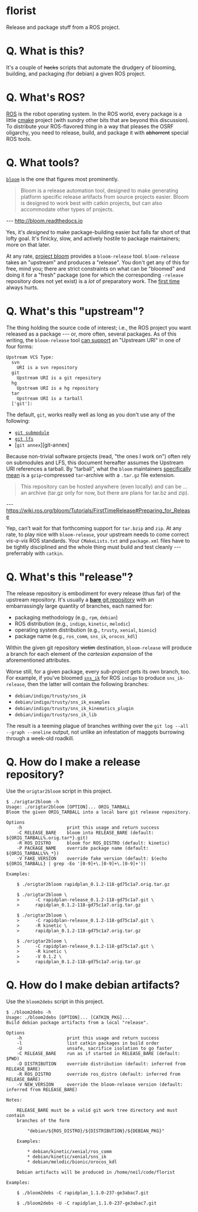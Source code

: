 florist
=======

Release and package stuff from a ROS project.

# Q. What is this?

It's a couple of ~~hacks~~ scripts that automate the drudgery of blooming,
building, and packaging (for debian) a given ROS project.

# Q. What's ROS?

[ROS][ros] is the robot operating system. In the ROS world, every package is a
little [cmake][cmake] project (with sundry other bits that are beyond this
discussion). To distribute your ROS-flavored thing in a way that pleases the
OSRF oligarchy, you need to release, build, and package it with ~~abhorrent~~
special ROS tools.

# Q. What tools?

[`bloom`][wiki-bloom] is the one that figures most prominently.

> Bloom is a release automation tool, designed to make generating platform
> specific release artifacts from source projects easier. Bloom is designed to
> work best with catkin projects, but can also accommodate other types of
> projects.

--- http://bloom.readthedocs.io

Yes, it's _designed_ to make package-building easier but falls far short of
that lofty goal. It's finicky, slow, and actively hostile to package
maintainers; more on that later.

At any rate, [project bloom][project-bloom] provides a `bloom-release`
tool. `bloom-release` takes an "upstream" and produces a "release". You don't
get any of this for free, mind you; there are strict constraints on what can be
"bloomed" and doing it for a "fresh" package (one for which the corresponding
`-release` repository does not yet exist) is a *lot* of preparatory work. The
[first time][first-time] always hurts.

# Q. What's this "upstream"?

The thing holding the source code of interest; i.e., the ROS project you want
released as a package --- or, more often, several packages. As of this writing,
the `bloom-release` tool [can support][first-time-config] an "Upstream URI" in
one of four forms:

    Upstream VCS Type:
      svn
        URI is a svn repository
      git
        Upstream URI is a git repository
      hg
        Upstream URI is a hg repository
      tar
        Upstream URI is a tarball
      ['git']:

The default, `git`, works really well as long as you don't use any of the
following:

* [`git submodule`][git-submodule]
* [`git lfs`][git-lfs]
* [`git annex`][git-annex]

Because non-trivial software projects (read, "the ones I work on") often rely
on submodules and LFS, this document hereafter assumes the Upstream URI
references a tarball. By "tarball", what the `bloom` maintainers [specifically
mean][targz-specifically] is a `gzip`-compressed `tar`-archive with a `.tar.gz`
file extension.

> This repository can be hosted anywhere (even locally) and can be ... an
> archive (tar.gz only for now, but there are plans for tar.bz and zip).

--- https://wiki.ros.org/bloom/Tutorials/FirstTimeRelease#Preparing_for_Release

Yep, can't wait for that forthcoming support for `tar.bzip` and `zip`. At any
rate, to play nice with `bloom-release`, your upstream needs to come correct
*vis-a-vis* ROS standards. Your `CMakeLists.txt` and `package.xml` files have
to be tightly disciplined and the whole thing must build and test cleanly ---
preferrably with `catkin`.

[git-submodule]:https://git-scm.com/book/en/v2/Git-Tools-Submodules
[git-lfs]:https://git-lfs.github.com/
[targz-specifically]:https://github.com/ros-infrastructure/bloom/commit/b3f59bfc03e00806451ad2b054819291a45844f2#diff-43085dccbe9f83cd09c4636a5543faacR288


# Q. What's this "release"?

The release repository is embodiment for every release (thus far) of the
upstream repository. It's usually a [**bare** git repository][git-init-bare]
with an embarrassingly large quantity of branches, each named for:

* packaging methodology (e.g., `rpm`, `debian`)
* ROS distribution (e.g., `indigo`, `kinetic`, `melodic`)
* operating system distribution (e.g., `trusty`, `xenial`, `bionic`)
* package name (e.g., `ros_comm`, `sns_ik`, `orocos_kdl`)

Within the given git repository ~~victim~~ destination, `bloom-release` will
produce a branch for each element of the _cartesian expansion_ of the
aforementioned attributes.

Worse still, for a given package, every _sub-project_ gets its own branch,
too. For example, if you've bloomed [`sns_ik`][gh-sns-ik] for ROS `indigo` to
produce `sns_ik-release`, then the latter will contain the following branches:

* `debian/indigo/trusty/sns_ik`
* `debian/indigo/trusty/sns_ik_examples`
* `debian/indigo/trusty/sns_ik_kinematics_plugin`
* `debian/indigo/trusty/sns_ik_lib`

The result is a teeming plague of branches writhing over the `git log --all
--graph --oneline` output, not unlike an infestation of maggots burrowing
through a week-old roadkill.

[git-init-bare]:https://git-scm.com/docs/git-init#Documentation/git-init.txt---bare
[gh-sns-ik]:https://github.com/RethinkRobotics-opensource/sns_ik

# Q. How do I make a release repository?

Use the `origtar2bloom` script in this project.

    $ ./origtar2bloom -h
    Usage: ./origtar2bloom [OPTION]... ORIG_TARBALL
    Bloom the given ORIG_TARBALL into a local bare git release repository.
    
    Options
        -h                 print this usage and return success
        -C RELEASE_BARE    bloom into RELEASE_BARE (default: ${ORIG_TARBALL%.orig.tar*}.git)
        -R ROS_DISTRO      bloom for ROS_DISTRO (default: kinetic)
        -P PACKAGE_NAME    override package name (default: ${ORIG_TARBALL%%_*})
        -V FAKE_VERSION    override fake version (default: $(echo ${ORIG_TARBALL} | grep -Eo '[0-9]+\.[0-9]+\.[0-9]+'))
    
    Examples:
    
        $ ./origtar2bloom rapidplan_0.1.2-118-gd75c1a7.orig.tar.gz
    
        $ ./origtar2bloom \
        >      -C rapidplan-release_0.1.2-118-gd75c1a7.git \
        >      rapidplan_0.1.2-118-gd75c1a7.orig.tar.gz
    
        $ ./origtar2bloom \
        >      -C rapidplan-release_0.1.2-118-gd75c1a7.git \
        >      -R kinetic \
        >      rapidplan_0.1.2-118-gd75c1a7.orig.tar.gz
    
        $ ./origtar2bloom \
        >      -C rapidplan-release_0.1.2-118-gd75c1a7.git \
        >      -R kinetic \
        >      -V 0.1.2 \
        >      rapidplan_0.1.2-118-gd75c1a7.orig.tar.gz

# Q. How do I make debian artifacts?

Use the `bloom2debs` script in this project.

    $ ./bloom2debs -h
    Usage: ./bloom2debs [OPTION]... [CATKIN_PKG]...
    Build debian package artifacts from a local "release".
    
    Options
        -h                 print this usage and return success
        -l                 list catkin packages in build order
        -U                 unsafe, sacrifice isolation to go faster
        -C RELEASE_BARE    run as if started in RELEASE_BARE (default: $PWD)
        -D DISTRIBUTION    override distribution (default: inferred from RELEASE_BARE)
        -R ROS_DISTRO      override ros_distro (default: inferred from RELEASE_BARE)
        -V NEW_VERSION     override the bloom-release version (default: inferred from RELEASE_BARE)
    
    Notes:
    
        RELEASE_BARE must be a valid git work tree directory and must contain
        branches of the form
    
            "debian/${ROS_DISTRO}/${DISTRIBUTION}/${DEBIAN_PKG}"
    
        Examples:
    
            * debian/kinetic/xenial/ros_comm
            * debian/kinetic/xenial/sns_ik
            * debian/melodic/bionic/orocos_kdl
    
        Debian artifacts will be produced in /home/neil/code/florist
    
    Examples:
    
        $ ./bloom2debs -C rapidplan_1.1.0-237-ge3abac7.git
    
        $ ./bloom2debs -U -C rapidplan_1.1.0-237-ge3abac7.git

[ros]:http://www.ros.org
[cmake]:https://cmake.org
[wiki-bloom]:http://wiki.ros.org/bloom
[project-bloom]:https://pypi.org/project/bloom
[first-time]:http://wiki.ros.org/bloom/Tutorials/FirstTimeRelease
[first-time-config]:https://wiki.ros.org/bloom/Tutorials/FirstTimeRelease#Configure_a_Release_Track
